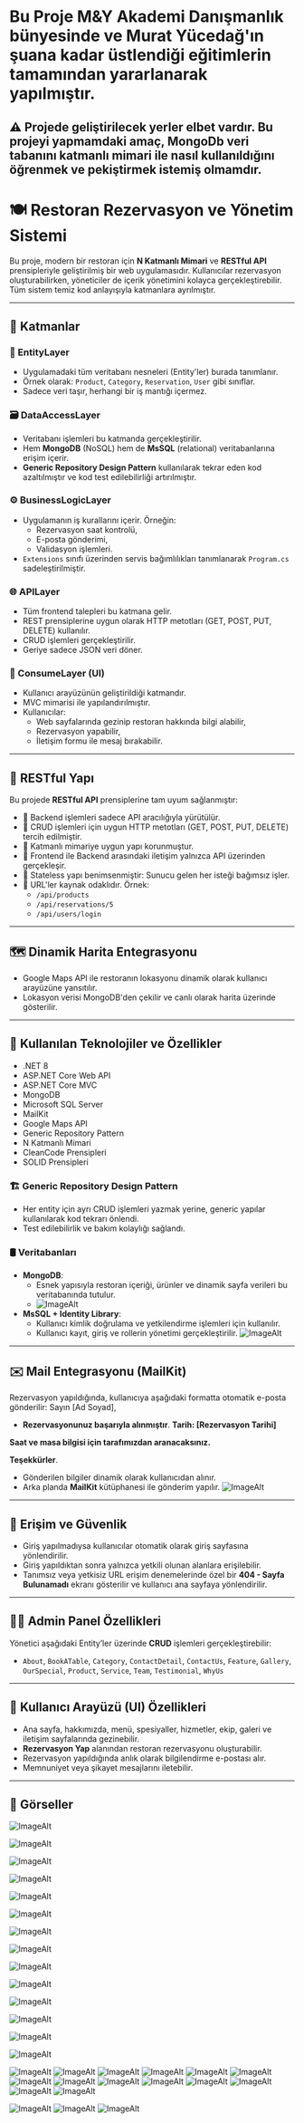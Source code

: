 #  Bu Proje M&Y Akademi Danışmanlık  bünyesinde  ve  Murat Yücedağ'ın şuana kadar üstlendiği eğitimlerin tamamından yararlanarak yapılmıştır.
## ⚠️ Projede geliştirilecek yerler elbet vardır. Bu projeyi yapmamdaki amaç, MongoDb veri tabanını katmanlı mimari ile nasıl kullanıldığını öğrenmek ve pekiştirmek istemiş olmamdır.

# 🍽️ Restoran Rezervasyon ve Yönetim Sistemi

Bu proje, modern bir restoran için **N Katmanlı Mimari** ve **RESTful API** prensipleriyle geliştirilmiş  bir web uygulamasıdır. Kullanıcılar rezervasyon oluşturabilirken, yöneticiler de içerik yönetimini kolayca gerçekleştirebilir. Tüm sistem temiz kod anlayışıyla katmanlara ayrılmıştır.

---

## 🔧 Katmanlar

### 🧩 EntityLayer
- Uygulamadaki tüm veritabanı nesneleri (Entity'ler) burada tanımlanır.
- Örnek olarak: `Product`, `Category`, `Reservation`, `User` gibi sınıflar.
- Sadece veri taşır, herhangi bir iş mantığı içermez.

### 🗃️ DataAccessLayer
- Veritabanı işlemleri bu katmanda gerçekleştirilir.
- Hem **MongoDB** (NoSQL) hem de **MsSQL** (relational) veritabanlarına erişim içerir.
- **Generic Repository Design Pattern** kullanılarak tekrar eden kod azaltılmıştır ve kod test edilebilirliği artırılmıştır.

### ⚙️ BusinessLogicLayer
- Uygulamanın iş kurallarını içerir. Örneğin:
  - Rezervasyon saat kontrolü,
  - E-posta gönderimi,
  - Validasyon işlemleri.
- `Extensions` sınıfı üzerinden servis bağımlılıkları tanımlanarak `Program.cs` sadeleştirilmiştir.

### 🌐 APILayer
- Tüm frontend talepleri bu katmana gelir.
- REST prensiplerine uygun olarak HTTP metotları (GET, POST, PUT, DELETE) kullanılır.
- CRUD işlemleri gerçekleştirilir.
- Geriye sadece JSON veri döner.

### 🎨 ConsumeLayer (UI)
- Kullanıcı arayüzünün geliştirildiği katmandır.
- MVC mimarisi ile yapılandırılmıştır.
- Kullanıcılar:
  - Web sayfalarında gezinip restoran hakkında bilgi alabilir,
  - Rezervasyon yapabilir,
  - İletişim formu ile mesaj bırakabilir.

---

## 🔁 RESTful Yapı

Bu projede **RESTful API** prensiplerine tam uyum sağlanmıştır:

- 🎯 Backend işlemleri sadece API aracılığıyla yürütülür.
- 🔁 CRUD işlemleri için uygun HTTP metotları (GET, POST, PUT, DELETE) tercih edilmiştir.
- 🧱 Katmanlı mimariye uygun yapı korunmuştur.
- 🔗 Frontend ile Backend arasındaki iletişim yalnızca API üzerinden gerçekleşir.
- 🧼 Stateless yapı benimsenmiştir: Sunucu gelen her isteği bağımsız işler.
- 🔎 URL'ler kaynak odaklıdır. Örnek:  
  - `/api/products`  
  - `/api/reservations/5`  
  - `/api/users/login`

---

## 🗺️ Dinamik Harita Entegrasyonu
- Google Maps API ile restoranın lokasyonu dinamik olarak kullanıcı arayüzüne yansıtılır.
- Lokasyon verisi MongoDB'den çekilir ve canlı olarak harita üzerinde gösterilir.

---

## 🧰 Kullanılan Teknolojiler ve Özellikler
- .NET 8
- ASP.NET Core Web API
- ASP.NET Core MVC
- MongoDB
- Microsoft SQL Server
- MailKit
- Google Maps API
- Generic Repository Pattern
- N Katmanlı Mimari
- CleanCode Prensipleri
- SOLID Prensipleri

### 🏗️ Generic Repository Design Pattern
- Her entity için ayrı CRUD işlemleri yazmak yerine, generic yapılar kullanılarak kod tekrarı önlendi.
- Test edilebilirlik ve bakım kolaylığı sağlandı.

### 🛢️ Veritabanları
- **MongoDB**:  
  - Esnek yapısıyla restoran içeriği, ürünler ve dinamik sayfa verileri bu veritabanında tutulur.
  - ![ImageAlt](https://github.com/SemihSanli/MongoNoSQLRestaurant/blob/b036e69c421eedef08a24ac2828203a1427c767e/Images/Ekran%20g%C3%B6r%C3%BCnt%C3%BCs%C3%BC%202025-06-03%20190000.png)
- **MsSQL + Identity Library**:  
  - Kullanıcı kimlik doğrulama ve yetkilendirme işlemleri için kullanılır.
  - Kullanıcı kayıt, giriş ve rollerin yönetimi gerçekleştirilir.
   ![ImageAlt](https://github.com/SemihSanli/MongoNoSQLRestaurant/blob/b036e69c421eedef08a24ac2828203a1427c767e/Images/Ekran%20g%C3%B6r%C3%BCnt%C3%BCs%C3%BC%202025-06-03%20190055.png)
---

## ✉️ Mail Entegrasyonu (MailKit)

Rezervasyon yapıldığında, kullanıcıya aşağıdaki formatta otomatik e-posta gönderilir:
Sayın [Ad Soyad],

- **Rezervasyonunuz başarıyla alınmıştır**.
**Tarih: [Rezervasyon Tarihi]**

**Saat ve masa bilgisi için tarafımızdan aranacaksınız.**

**Teşekkürler**.


- Gönderilen bilgiler dinamik olarak kullanıcıdan alınır.
- Arka planda **MailKit** kütüphanesi ile gönderim yapılır.
  ![ImageAlt](https://github.com/SemihSanli/MongoNoSQLRestaurant/blob/b036e69c421eedef08a24ac2828203a1427c767e/Images/WhatsApp%20G%C3%B6rsel%202025-06-03%20saat%2019.02.59_db54ebf8.jpg)
---

## 🔐 Erişim ve Güvenlik

- Giriş yapılmadıysa kullanıcılar otomatik olarak giriş sayfasına yönlendirilir.
- Giriş yapıldıktan sonra yalnızca yetkili olunan alanlara erişilebilir.
- Tanımsız veya yetkisiz URL erişim denemelerinde özel bir **404 - Sayfa Bulunamadı** ekranı gösterilir ve kullanıcı ana sayfaya yönlendirilir.

---

## 🧑‍💼 Admin Panel Özellikleri

Yönetici aşağıdaki Entity’ler üzerinde **CRUD** işlemleri gerçekleştirebilir:

- `About`, `BookATable`, `Category`, `ContactDetail`, `ContactUs`, `Feature`, `Gallery`, `OurSpecial`, `Product`, `Service`, `Team`, `Testimonial`, `WhyUs`

---

## 👥 Kullanıcı Arayüzü (UI) Özellikleri

- Ana sayfa, hakkımızda, menü, spesiyaller, hizmetler, ekip, galeri ve iletişim sayfalarında gezinebilir.
- **Rezervasyon Yap** alanından restoran rezervasyonu oluşturabilir.
- Rezervasyon yapıldığında anlık olarak bilgilendirme e-postası alır.
- Memnuniyet veya şikayet mesajlarını iletebilir.

---

## 📸 Görseller
 ![ImageAlt](https://github.com/SemihSanli/MongoNoSQLRestaurant/blob/b036e69c421eedef08a24ac2828203a1427c767e/Images/Ekran%20g%C3%B6r%C3%BCnt%C3%BCs%C3%BC%202025-06-03%20163859.png)
 
 ![ImageAlt](https://github.com/SemihSanli/MongoNoSQLRestaurant/blob/b036e69c421eedef08a24ac2828203a1427c767e/Images/Ekran%20g%C3%B6r%C3%BCnt%C3%BCs%C3%BC%202025-06-03%20163905.png)

 ![ImageAlt](https://github.com/SemihSanli/MongoNoSQLRestaurant/blob/b036e69c421eedef08a24ac2828203a1427c767e/Images/Ekran%20g%C3%B6r%C3%BCnt%C3%BCs%C3%BC%202025-06-03%20163910.png)

 ![ImageAlt](https://github.com/SemihSanli/MongoNoSQLRestaurant/blob/b036e69c421eedef08a24ac2828203a1427c767e/Images/Ekran%20g%C3%B6r%C3%BCnt%C3%BCs%C3%BC%202025-06-03%20164148.png)

 ![ImageAlt](https://github.com/SemihSanli/MongoNoSQLRestaurant/blob/b036e69c421eedef08a24ac2828203a1427c767e/Images/Ekran%20g%C3%B6r%C3%BCnt%C3%BCs%C3%BC%202025-06-03%20164154.png)

  ![ImageAlt](https://github.com/SemihSanli/MongoNoSQLRestaurant/blob/b036e69c421eedef08a24ac2828203a1427c767e/Images/Ekran%20g%C3%B6r%C3%BCnt%C3%BCs%C3%BC%202025-06-03%20164202.png)
  
 ![ImageAlt](https://github.com/SemihSanli/MongoNoSQLRestaurant/blob/b036e69c421eedef08a24ac2828203a1427c767e/Images/Ekran%20g%C3%B6r%C3%BCnt%C3%BCs%C3%BC%202025-06-03%20164211.png)
 
  ![ImageAlt](https://github.com/SemihSanli/MongoNoSQLRestaurant/blob/b036e69c421eedef08a24ac2828203a1427c767e/Images/Ekran%20g%C3%B6r%C3%BCnt%C3%BCs%C3%BC%202025-06-03%20164216.png)
  
 ![ImageAlt](https://github.com/SemihSanli/MongoNoSQLRestaurant/blob/b036e69c421eedef08a24ac2828203a1427c767e/Images/Ekran%20g%C3%B6r%C3%BCnt%C3%BCs%C3%BC%202025-06-03%20164221.png)

  ![ImageAlt](https://github.com/SemihSanli/MongoNoSQLRestaurant/blob/b036e69c421eedef08a24ac2828203a1427c767e/Images/Ekran%20g%C3%B6r%C3%BCnt%C3%BCs%C3%BC%202025-06-03%20163929.png)

   ![ImageAlt](https://github.com/SemihSanli/MongoNoSQLRestaurant/blob/b036e69c421eedef08a24ac2828203a1427c767e/Images/Ekran%20g%C3%B6r%C3%BCnt%C3%BCs%C3%BC%202025-06-03%20163940.png)
   
   ![ImageAlt](https://github.com/SemihSanli/MongoNoSQLRestaurant/blob/b036e69c421eedef08a24ac2828203a1427c767e/Images/Ekran%20g%C3%B6r%C3%BCnt%C3%BCs%C3%BC%202025-06-03%20163922.png)

  ![ImageAlt](https://github.com/SemihSanli/MongoNoSQLRestaurant/blob/b036e69c421eedef08a24ac2828203a1427c767e/Images/Ekran%20g%C3%B6r%C3%BCnt%C3%BCs%C3%BC%202025-06-03%20164136.png)

  ![ImageAlt](https://github.com/SemihSanli/MongoNoSQLRestaurant/blob/b036e69c421eedef08a24ac2828203a1427c767e/Images/Ekran%20g%C3%B6r%C3%BCnt%C3%BCs%C3%BC%202025-06-03%20164136.png)
  
![ImageAlt](https://github.com/SemihSanli/MongoNoSQLRestaurant/blob/b036e69c421eedef08a24ac2828203a1427c767e/Images/Ekran%20g%C3%B6r%C3%BCnt%C3%BCs%C3%BC%202025-06-03%20164237.png)
  ![ImageAlt](https://github.com/SemihSanli/MongoNoSQLRestaurant/blob/b036e69c421eedef08a24ac2828203a1427c767e/Images/Ekran%20g%C3%B6r%C3%BCnt%C3%BCs%C3%BC%202025-06-03%20164247.png)
    ![ImageAlt](https://github.com/SemihSanli/MongoNoSQLRestaurant/blob/b036e69c421eedef08a24ac2828203a1427c767e/Images/Ekran%20g%C3%B6r%C3%BCnt%C3%BCs%C3%BC%202025-06-03%20164253.png)
      ![ImageAlt](https://github.com/SemihSanli/MongoNoSQLRestaurant/blob/b036e69c421eedef08a24ac2828203a1427c767e/Images/Ekran%20g%C3%B6r%C3%BCnt%C3%BCs%C3%BC%202025-06-03%20164258.png)
![ImageAlt](https://github.com/SemihSanli/MongoNoSQLRestaurant/blob/b036e69c421eedef08a24ac2828203a1427c767e/Images/Ekran%20g%C3%B6r%C3%BCnt%C3%BCs%C3%BC%202025-06-03%20164306.png)
  ![ImageAlt](https://github.com/SemihSanli/MongoNoSQLRestaurant/blob/b036e69c421eedef08a24ac2828203a1427c767e/Images/Ekran%20g%C3%B6r%C3%BCnt%C3%BCs%C3%BC%202025-06-03%20164312.png)
    ![ImageAlt](https://github.com/SemihSanli/MongoNoSQLRestaurant/blob/b036e69c421eedef08a24ac2828203a1427c767e/Images/Ekran%20g%C3%B6r%C3%BCnt%C3%BCs%C3%BC%202025-06-03%20164318.png)
      ![ImageAlt](https://github.com/SemihSanli/MongoNoSQLRestaurant/blob/b036e69c421eedef08a24ac2828203a1427c767e/Images/Ekran%20g%C3%B6r%C3%BCnt%C3%BCs%C3%BC%202025-06-03%20164324.png)
![ImageAlt](https://github.com/SemihSanli/MongoNoSQLRestaurant/blob/b036e69c421eedef08a24ac2828203a1427c767e/Images/Ekran%20g%C3%B6r%C3%BCnt%C3%BCs%C3%BC%202025-06-03%20164335.png)
  ![ImageAlt](https://github.com/SemihSanli/MongoNoSQLRestaurant/blob/b036e69c421eedef08a24ac2828203a1427c767e/Images/Ekran%20g%C3%B6r%C3%BCnt%C3%BCs%C3%BC%202025-06-03%20164344.png)
    ![ImageAlt](https://github.com/SemihSanli/MongoNoSQLRestaurant/blob/b036e69c421eedef08a24ac2828203a1427c767e/Images/Ekran%20g%C3%B6r%C3%BCnt%C3%BCs%C3%BC%202025-06-03%20164352.png)
      ![ImageAlt](https://github.com/SemihSanli/MongoNoSQLRestaurant/blob/b036e69c421eedef08a24ac2828203a1427c767e/Images/Ekran%20g%C3%B6r%C3%BCnt%C3%BCs%C3%BC%202025-06-03%20164358.png)
 ![ImageAlt](https://github.com/SemihSanli/MongoNoSQLRestaurant/blob/b036e69c421eedef08a24ac2828203a1427c767e/Images/Ekran%20g%C3%B6r%C3%BCnt%C3%BCs%C3%BC%202025-06-03%20164403.png)
    ![ImageAlt](https://github.com/SemihSanli/MongoNoSQLRestaurant/blob/b036e69c421eedef08a24ac2828203a1427c767e/Images/Ekran%20g%C3%B6r%C3%BCnt%C3%BCs%C3%BC%202025-06-03%20164419.png)

   ![ImageAlt](https://github.com/SemihSanli/MongoNoSQLRestaurant/blob/0e168b6ab5eefdc3fbd02bef6000cc931e709d66/Images/Ekran%20g%C3%B6r%C3%BCnt%C3%BCs%C3%BC%202025-06-03%20183930.png)
 ![ImageAlt](https://github.com/SemihSanli/MongoNoSQLRestaurant/blob/0e168b6ab5eefdc3fbd02bef6000cc931e709d66/Images/Ekran%20g%C3%B6r%C3%BCnt%C3%BCs%C3%BC%202025-06-03%20183910.png)
    ![ImageAlt](https://github.com/SemihSanli/MongoNoSQLRestaurant/blob/0e168b6ab5eefdc3fbd02bef6000cc931e709d66/Images/Ekran%20g%C3%B6r%C3%BCnt%C3%BCs%C3%BC%202025-06-03%20183850.png)

   


